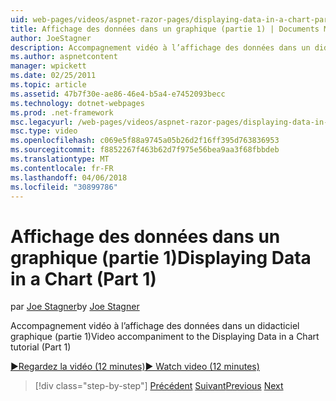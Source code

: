 ```yaml
---
uid: web-pages/videos/aspnet-razor-pages/displaying-data-in-a-chart-part-1
title: Affichage des données dans un graphique (partie 1) | Documents Microsoft
author: JoeStagner
description: Accompagnement vidéo à l’affichage des données dans un didacticiel graphique (partie 1)
ms.author: aspnetcontent
manager: wpickett
ms.date: 02/25/2011
ms.topic: article
ms.assetid: 47b7f30e-ae86-46e4-b5a4-e7452093becc
ms.technology: dotnet-webpages
ms.prod: .net-framework
msc.legacyurl: /web-pages/videos/aspnet-razor-pages/displaying-data-in-a-chart-part-1
msc.type: video
ms.openlocfilehash: c069e5f88a9745a05b26d2f16ff395d763836953
ms.sourcegitcommit: f8852267f463b62d7f975e56bea9aa3f68fbbdeb
ms.translationtype: MT
ms.contentlocale: fr-FR
ms.lasthandoff: 04/06/2018
ms.locfileid: "30899786"
---
```

<a name="displaying-data-in-a-chart-part-1"></a><span data-ttu-id="d3410-103">Affichage des données dans un graphique (partie 1)</span><span class="sxs-lookup"><span data-stu-id="d3410-103">Displaying Data in a Chart (Part 1)</span></span>
====================
<span data-ttu-id="d3410-104">par [Joe Stagner](https://github.com/JoeStagner)</span><span class="sxs-lookup"><span data-stu-id="d3410-104">by [Joe Stagner](https://github.com/JoeStagner)</span></span>

<span data-ttu-id="d3410-105">Accompagnement vidéo à l’affichage des données dans un didacticiel graphique (partie 1)</span><span class="sxs-lookup"><span data-stu-id="d3410-105">Video accompaniment to the Displaying Data in a Chart tutorial (Part 1)</span></span>

[<span data-ttu-id="d3410-106">&#9654;Regardez la vidéo (12 minutes)</span><span class="sxs-lookup"><span data-stu-id="d3410-106">&#9654; Watch video (12 minutes)</span></span>](https://channel9.msdn.com/Blogs/ASP-NET-Site-Videos/displaying-data-in-a-chart-part-1)

> [!div class="step-by-step"]
> <span data-ttu-id="d3410-107">[Précédent](displaying-data-in-a-grid.md)
> [Suivant](displaying-data-in-a-chart-part-2.md)</span><span class="sxs-lookup"><span data-stu-id="d3410-107">[Previous](displaying-data-in-a-grid.md)
[Next](displaying-data-in-a-chart-part-2.md)</span></span>
